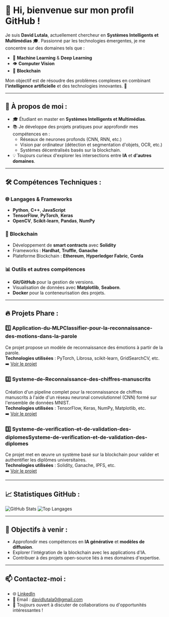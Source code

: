 # 👋 Hi, bienvenue sur mon profil GitHub !

Je suis **David Lutala**, actuellement chercheur en **Systèmes Intelligents et Multimédias** 🎓. Passionné par les technologies émergentes, je me concentre sur des domaines tels que :

- 🤖 **Machine Learning** & **Deep Learning**  
- 👁️ **Computer Vision**  
- 🔗 **Blockchain**  

Mon objectif est de résoudre des problèmes complexes en combinant **l'intelligence artificielle** et des technologies innovantes. 🚀

---

## 🌟 À propos de moi :
- 🎓 Étudiant en master en **Systèmes Intelligents et Multimédias**.
- 📚 Je développe des projets pratiques pour approfondir mes compétences en :
  - Réseaux de neurones profonds (CNN, RNN, etc.)
  - Vision par ordinateur (détection et segmentation d'objets, OCR, etc.)
  - Systèmes décentralisés basés sur la blockchain.
- 💡 Toujours curieux d'explorer les intersections entre **IA** et **d'autres domaines**.

---

## 🛠️ Compétences Techniques :
### 🌐 Langages & Frameworks
- **Python**, **C++**, **JavaScript**
- **TensorFlow**, **PyTorch**, **Keras**
- **OpenCV**, **Scikit-learn**, **Pandas**, **NumPy**

### 🔗 Blockchain
- Développement de **smart contracts** avec **Solidity**
- Frameworks : **Hardhat**, **Truffle**, **Ganache**
- Plateforme Blockchain : **Ethereum**, **Hyperledger Fabric**, **Corda**
  
### 📊 Outils et autres compétences
- **Git/GitHub** pour la gestion de versions.
- Visualisation de données avec **Matplotlib**, **Seaborn**.
- **Docker** pour la conteneurisation des projets.

---

## 🔥 Projets Phare :
### 1️⃣ **Application-du-MLPClassifier-pour-la-reconnaissance-des-motions-dans-la-parole**  
Ce projet propose un modèle de reconnaissance des émotions à partir de la parole.  
**Technologies utilisées** : PyTorch, Librosa, scikit-learn, GridSearchCV, etc.  
➡️ [Voir le projet](https://github.com/DavidLUTALA/Application-du-MLPClassifier-pour-la-reconnaissance-des-motions-dans-la-parole)

### 2️⃣ **Systeme-de-Reconnaissance-des-chiffres-manuscrits**  
Création d'un pipeline complet pour la reconnaissance de chiffres manuscrits à l'aide d'un réseau neuronal convolutionnel (CNN) formé sur l'ensemble de données MNIST.  
**Technologies utilisées** : TensorFlow, Keras, NumPy, Matplotlib, etc.  
➡️ [Voir le projet](https://github.com/DavidLUTALA/Systeme-de-Reconnaissance-des-chiffres-manuscrits)

### 3️⃣ **Systeme-de-verification-et-de-validation-des-diplomesSysteme-de-verification-et-de-validation-des-diplomes**  
Ce projet met en œuvre un système basé sur la blockchain pour valider et authentifier les diplômes universitaires.  
**Technologies utilisées** : Solidity, Ganache, IPFS, etc.  
➡️ [Voir le projet](https://github.com/DavidLUTALA/Systeme-de-verification-et-de-validation-des-diplomes)

---

## 📈 Statistiques GitHub :
![GitHub Stats](https://github-readme-stats.vercel.app/api?username=DavidLUTALA&show_icons=true&theme=radical)
![Top Langages](https://github-readme-stats.vercel.app/api/top-langs/?username=DavidLUTALA&layout=compact&theme=radical)

---

## 🚀 Objectifs à venir :
- Approfondir mes compétences en **IA générative** et **modèles de diffusion**.
- Explorer l'intégration de la blockchain avec les applications d'IA.
- Contribuer à des projets open-source liés à mes domaines d'expertise.

---

## 📫 Contactez-moi :
- 🌐 [LinkedIn](https://www.linkedin.com/in/david-lutala-719952164/)  
- 📧 Email : [davidlutala0@gmail.com](mailto:davidlutala0@gmail.com)  
- 🌟 Toujours ouvert à discuter de collaborations ou d'opportunités intéressantes !
